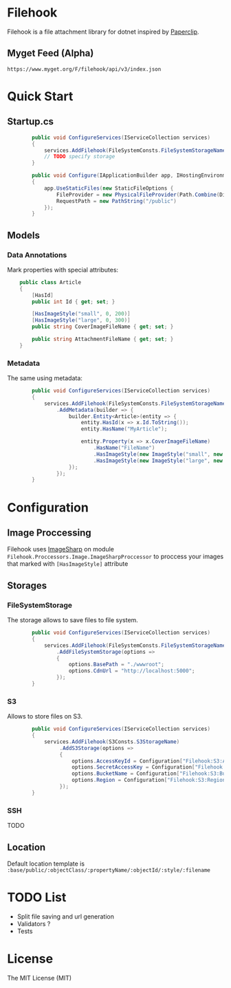 # Filehook

Filehook is a file attachment library for dotnet inspired by [Paperclip](https://github.com/thoughtbot/paperclip).

## Myget Feed (Alpha)

```
https://www.myget.org/F/filehook/api/v3/index.json
```

# Quick Start

## Startup.cs

```csharp
        public void ConfigureServices(IServiceCollection services)
        {
            services.AddFilehook(FileSystemConsts.FileSystemStorageName);
            // TODO specify storage
        }
```

```csharp
        public void Configure(IApplicationBuilder app, IHostingEnvironment env, ILoggerFactory loggerFactory)
        {
            app.UseStaticFiles(new StaticFileOptions {
                FileProvider = new PhysicalFileProvider(Path.Combine(Directory.GetCurrentDirectory(), "./wwwroot/public")),
                RequestPath = new PathString("/public")
            });
        }
```

## Models

### Data Annotations

Mark properties with special attributes:

```csharp
    public class Article
    {
        [HasId]
        public int Id { get; set; }

        [HasImageStyle("small", 0, 200)]
        [HasImageStyle("large", 0, 300)]
        public string CoverImageFileName { get; set; }

        public string AttachmentFileName { get; set; }
    }
```

### Metadata

The same using metadata:

```csharp
        public void ConfigureServices(IServiceCollection services)
        {
            services.AddFilehook(FileSystemConsts.FileSystemStorageName)
                .AddMetadata(builder => {
                    builder.Entity<Article>(entity => {
                        entity.HasId(x => x.Id.ToString());
                        entity.HasName("MyArticle");

                        entity.Property(x => x.CoverImageFileName)
                            .HasName("FileName")
                            .HasImageStyle(new ImageStyle("small", new ImageResizeOptions { Height = 200 }))
                            .HasImageStyle(new ImageStyle("large", new ImageResizeOptions { Height = 300 }));
                    });
                });
        }
```

# Configuration

## Image Proccessing

Filehook uses [ImageSharp](https://github.com/JimBobSquarePants/ImageSharp) on module `Filehook.Proccessors.Image.ImageSharpProccessor` to proccess your images that marked with `[HasImageStyle]` attribute

## Storages

### FileSystemStorage

The storage allows to save files to file system.

```csharp
        public void ConfigureServices(IServiceCollection services)
        {
            services.AddFilehook(FileSystemConsts.FileSystemStorageName)
                .AddFileSystemStorage(options =>
                {
                    options.BasePath = "./wwwroot";
                    options.CdnUrl = "http://localhost:5000";
                });
        }
```

### S3

Allows to store files on S3.

```csharp
        public void ConfigureServices(IServiceCollection services)
        {
            services.AddFilehook(S3Consts.S3StorageName)
                 .AddS3Storage(options =>
                 {
                     options.AccessKeyId = Configuration["Filehook:S3:AccessKeyId"];
                     options.SecretAccessKey = Configuration["Filehook:S3:SecretAccessKey"];
                     options.BucketName = Configuration["Filehook:S3:BucketName"];
                     options.Region = Configuration["Filehook:S3:Region"];
                 });
        }
```

### SSH

TODO

## Location

Default location template is `:base/public/:objectClass/:propertyName/:objectId/:style/:filename`

# TODO List

* Split file saving and url generation
* Validators ?
* Tests

# License

The MIT License (MIT)

